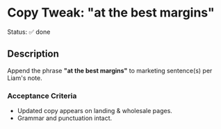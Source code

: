 # Copy Tweak: "at the best margins"
Status: ✅ done

## Description
Append the phrase **"at the best margins"** to marketing sentence(s) per Liam's note.

### Acceptance Criteria
- Updated copy appears on landing & wholesale pages.
- Grammar and punctuation intact.

